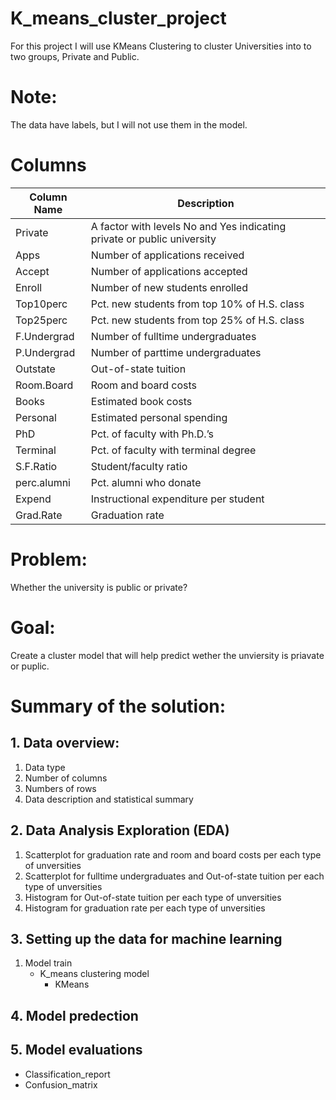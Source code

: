 # K_means_cluster_project
For this project I will use KMeans Clustering to cluster Universities into to two groups, Private and Public.  

# Note:
The data have labels, but I will not use them in the model.

# Columns    
Column Name | Description
------------ | -------------
Private | A factor with levels No and Yes indicating private or public university
Apps | Number of applications received
Accept | Number of applications accepted
Enroll | Number of new students enrolled
Top10perc | Pct. new students from top 10% of H.S. class
Top25perc | Pct. new students from top 25% of H.S. class
F.Undergrad | Number of fulltime undergraduates
P.Undergrad | Number of parttime undergraduates
Outstate | Out-of-state tuition
Room.Board | Room and board costs
Books | Estimated book costs
Personal | Estimated personal spending
PhD | Pct. of faculty with Ph.D.’s
Terminal | Pct. of faculty with terminal degree
S.F.Ratio | Student/faculty ratio
perc.alumni | Pct. alumni who donate
Expend | Instructional expenditure per student
Grad.Rate | Graduation rate

# Problem:  
Whether the university is public or private?

# Goal:
Create a cluster model that will help predict wether the unviersity is priavate or puplic.

# Summary of the solution:
## 1. Data overview:
   1. Data type
   2. Number of columns
   3. Numbers of rows
   4. Data description and statistical summary
## 2. Data Analysis Exploration (EDA)
   1. Scatterplot for graduation rate and room and board costs per each type of unversities
   2. Scatterplot for fulltime undergraduates and Out-of-state tuition per each type of unversities
   3. Histogram for Out-of-state tuition per each type of unversities 
   4. Histogram for graduation rate per each type of unversities 
## 3. Setting up the data for machine learning
   1. Model train
       * K_means clustering model
         * KMeans
## 4. Model predection
## 5. Model evaluations
   * Classification_report
   * Confusion_matrix
